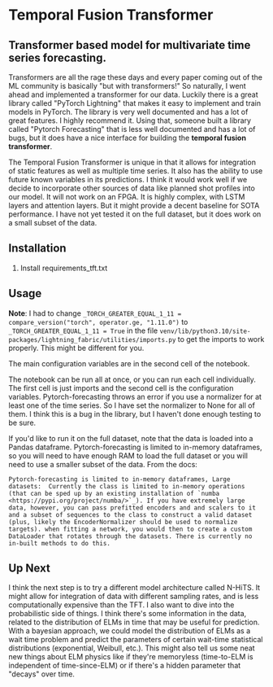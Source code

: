 # Temporal Fusion Transformer
## Transformer based model for multivariate time series forecasting.

Transformers are all the rage these days and every paper coming out of the ML community is basically "but with transformers!"
So naturally, I went ahead and implemented a transformer for our data. Luckily there is a great library called 
"PyTorch Lightning" that makes it easy to implement and train models in PyTorch. The library is very well documented and
has a lot of great features. I highly recommend it. Using that, someone built a library called "Pytorch Forecasting" that
is less well documented and has a lot of bugs, but it does have a nice interface for building the **temporal fusion transformer**.

The Temporal Fusion Transformer is unique in that it allows for integration of static features as well as multiple time series.
It also has the ability to use future known variables in its predictions.
I think it would work well if we decide to incorporate other sources of data like planned shot profiles into our model.
It will not work on an FPGA. It is highly complex, with LSTM layers and attention layers.
But it might provide a decent baseline for SOTA performance.
I have not yet tested it on the full dataset, but it does work on a small subset of the data.

## Installation
1. Install requirements_tft.txt

## Usage
**Note**: I had to change `_TORCH_GREATER_EQUAL_1_11 = compare_version("torch", operator.ge, "1.11.0")` to `_TORCH_GREATER_EQUAL_1_11 = True`
in the file `venv/lib/python3.10/site-packages/lightning_fabric/utilities/imports.py` to get the imports to work properly.
This might be different for you.

The main configuration variables are in the second cell of the notebook.

The notebook can be run all at once, or you can run each cell individually. The first cell is just imports and the second
cell is the configuration variables. Pytorch-forecasting throws an error if you use a normalizer
for at least one of the time series. So I have set the normalizer to None for all of them.
I think this is a bug in the library, but I haven't done enough testing to be sure.

If you'd like to run it on the full dataset, note that the data is loaded into a Pandas dataframe.
Pytorch-forecasting is limited to in-memory dataframes, so you will need to have enough RAM to load the full dataset or 
you will need to use a smaller subset of the data. From the docs:

```text
Pytorch-forecasting is limited to in-memory dataframes, Large datasets:  Currently the class is limited to in-memory operations (that can be sped up by an existing installation of `numba <https://pypi.org/project/numba/>`_). If you have extremely large data, however, you can pass prefitted encoders and and scalers to it and a subset of sequences to the class to construct a valid dataset (plus, likely the EncoderNormalizer should be used to normalize targets). when fitting a network, you would then to create a custom DataLoader that rotates through the datasets. There is currently no in-built methods to do this.
```

## Up Next
I think the next step is to try a different model architecture called N-HiTS.
It might allow for integration of data with different sampling rates, and is less computationally expensive than the TFT.
I also want to dive into the probabilistic side of things. I think there's some information in the data, related to the
distribution of ELMs in time that may be useful for prediction. With a bayesian approach, we could model the distribution
of ELMs as a wait time problem and predict the parameters of certain wait-time statistical distributions (exponential, Weibull, etc.).
This might also tell us some neat new things about ELM physics like if they're memoryless (time-to-ELM is independent of time-since-ELM)
or if there's a hidden parameter that "decays" over time.